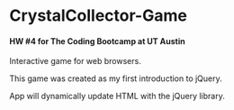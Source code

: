 # CrystalCollector-Game

#### HW #4 for The Coding Bootcamp at UT Austin 

Interactive game for web browsers.

This game was created as my first introduction to jQuery.


App will dynamically update HTML with the jQuery library.
